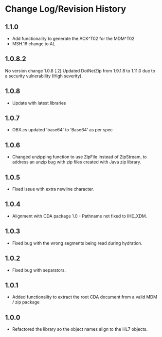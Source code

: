 # Change Log/Revision History


1.1.0 
-----
* Add functionality to generate the ACK^T02 for the MDM^T02
* MSH.16 change to AL

1.0.8.2
-------
No version change 1.0.8 (.2)
Updated DotNetZip from 1.9.1.8 to 1.11.0 due to a security vulnerability (High severity). 

1.0.8 
-----
* Update with latest libraries

1.0.7
-----
* OBX.cs updated 'base64' to 'Base64' as per spec

1.0.6
-----
* Changed unzipping function to use ZipFile instead of ZipStream, to address an unzip bug with zip files created with Java zip library.

1.0.5
-----
* Fixed issue with extra newline character.

1.0.4
-----
* Alignment with CDA package 1.0 - Pathname not fixed to IHE_XDM.

1.0.3
-----
* Fixed bug with the wrong segments being read during hydration.

1.0.2
-----
* Fixed bug with separators.

1.0.1
-----
* Added functionality to extract the root CDA document from a valid MDM / zip package

1.0.0 
-----
* Refactored the library so the object names align to the HL7 objects.


